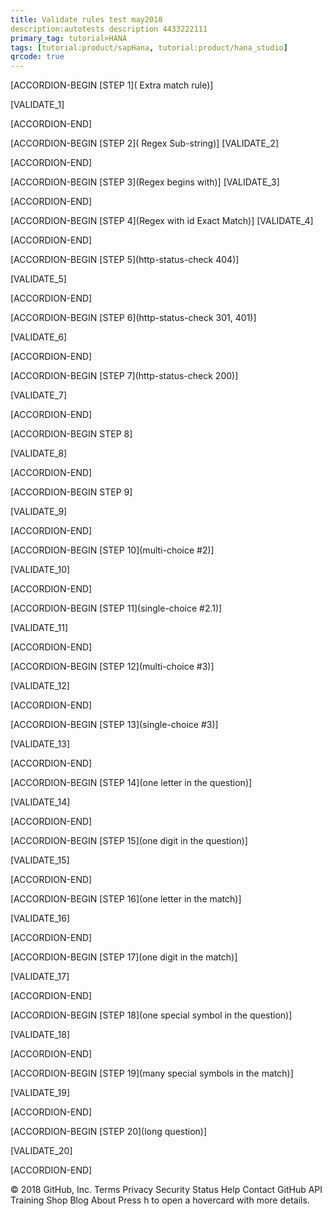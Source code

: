 ```yaml
---
title: Validate rules test may2018 
description:autotests description 4433222111
primary_tag: tutorial>HANA
tags: [tutorial:product/sapHana, tutorial:product/hana_studio]
qrcode: true
---
```

[ACCORDION-BEGIN [STEP 1]( Extra match rule)]

[VALIDATE_1]

[ACCORDION-END]

[ACCORDION-BEGIN [STEP 2]( Regex Sub-string)] [VALIDATE_2]

[ACCORDION-END]

[ACCORDION-BEGIN [STEP 3](Regex begins with)] [VALIDATE_3]

[ACCORDION-END]

[ACCORDION-BEGIN [STEP 4](Regex with id Exact Match)] [VALIDATE_4]

[ACCORDION-END]

[ACCORDION-BEGIN [STEP 5](http-status-check 404)]

[VALIDATE_5]

[ACCORDION-END]

[ACCORDION-BEGIN [STEP 6](http-status-check 301, 401)]

[VALIDATE_6]

[ACCORDION-END]

[ACCORDION-BEGIN [STEP 7](http-status-check 200)]

[VALIDATE_7]

[ACCORDION-END]

[ACCORDION-BEGIN STEP 8]

[VALIDATE_8]

[ACCORDION-END]

[ACCORDION-BEGIN STEP 9]

[VALIDATE_9]

[ACCORDION-END]

[ACCORDION-BEGIN [STEP 10](multi-choice #2)]

[VALIDATE_10]

[ACCORDION-END]

[ACCORDION-BEGIN [STEP 11](single-choice #2.1)]

[VALIDATE_11]

[ACCORDION-END]

[ACCORDION-BEGIN [STEP 12](multi-choice #3)]

[VALIDATE_12]

[ACCORDION-END]

[ACCORDION-BEGIN [STEP 13](single-choice #3)]

[VALIDATE_13]

[ACCORDION-END]

[ACCORDION-BEGIN [STEP 14](one letter in the question)]

[VALIDATE_14]

[ACCORDION-END]

[ACCORDION-BEGIN [STEP 15](one digit in the question)]

[VALIDATE_15]

[ACCORDION-END]

[ACCORDION-BEGIN [STEP 16](one letter in the match)]

[VALIDATE_16]

[ACCORDION-END]

[ACCORDION-BEGIN [STEP 17](one digit in the match)]

[VALIDATE_17]

[ACCORDION-END]

[ACCORDION-BEGIN [STEP 18](one special symbol in the question)]

[VALIDATE_18]

[ACCORDION-END]

[ACCORDION-BEGIN [STEP 19](many special symbols in the match)]

[VALIDATE_19]

[ACCORDION-END]

[ACCORDION-BEGIN [STEP 20](long question)]

[VALIDATE_20]

[ACCORDION-END]

© 2018 GitHub, Inc.
Terms
Privacy
Security
Status
Help
Contact GitHub
API
Training
Shop
Blog
About
Press h to open a hovercard with more details.
